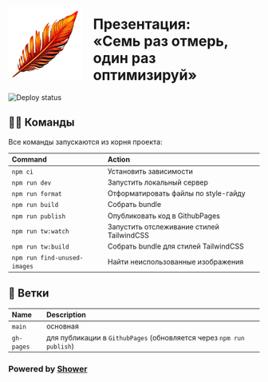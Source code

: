 <img style="margin: 20px 20px 0 0; float: left;" src="./themes/tw/images/logo.png" width="150" height="150" alt="Логотип">

# Презентация:<br>«Семь раз отмерь,<br>один раз оптимизируй»

![Deploy status](https://github.com/d-rusakov-wp/perf/actions/workflows/deploy.yml/badge.svg?branch=main&event=push)

## 🐱‍💻 Команды

Все команды запускаются из корня проекта:

| Command                      | Action                                    |
| :--------------------------- | :---------------------------------------- |
| `npm ci`                     | Установить зависимости                    |
| `npm run dev`                | Запустить локальный сервер                |
| `npm run format`             | Отформатировать файлы по style-гайду      |
| `npm run build`              | Собрать bundle                            |
| `npm run publish`            | Опубликовать код в GithubPages            |
| `npm run tw:watch`           | Запустить отслеживание стилей TailwindCSS |
| `npm run tw:build`           | Собрать bundle для стилей TailwindCSS     |
| `npm run find-unused-images` | Найти неиспользованные изображения        |

## 🌿 Ветки

| Name       | Description                                                          |
| :--------- | :------------------------------------------------------------------- |
| `main`     | основная                                                             |
| `gh-pages` | для публикации в `GithubPages` (обновляется через `npm run publish`) |

### Powered by [Shower](https://github.com/shower/shower)
